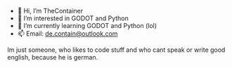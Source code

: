- 👋 Hi, I’m TheContainer
- 👀 I’m interested in GODOT and Python
- 🌱 I’m currently learning GODOT and Python (lol)
- 📫 Email: de.contain@outlook.com

Im just someone, who likes to code stuff and who cant speak or write good english, because he is german.
